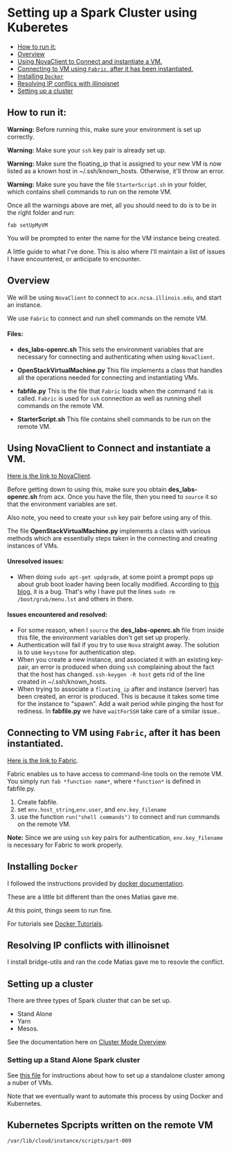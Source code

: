 # Setting up a Spark Cluster using Kuberetes

<!-- TOC depthFrom:2 depthTo:3 withLinks:1 updateOnSave:1 orderedList:0 -->

- [How to run it:](#how-to-run-it)
- [Overview](#overview)
- [Using NovaClient to Connect and instantiate a VM.](#using-novaclient-to-connect-and-instantiate-a-vm)
- [Connecting to VM using `Fabric`, after it has been instantiated.](#connecting-to-vm-using-fabric-after-it-has-been-instantiated)
- [Installing `Docker`](#installing-docker)
- [Resolving IP conflics with illinoisnet](#resolving-ip-conflics-with-illinoisnet)
- [Setting up a cluster](#setting-up-a-cluster)

<!-- /TOC -->

## How to run it:

__Warning:__ Before running this, make sure your environment is set up correctly.

__Warning:__ Make sure your `ssh` key pair is already set up.

__Warning:__ Make sure the floating_ip that is assigned to your new VM is now listed as a known host in ~/.ssh/known_hosts. Otherwise, it'll throw an error.

__Warning:__ Make sure you have the file `StarterScript.sh` in your folder, which contains shell commands to run on the remote VM.

Once all the warnings above are met, all you should need to do is to be in the right folder and run:

    fab setUpMyVM

You will be prompted to enter the name for the VM instance being created.

A little guide to what I've done. This is also where I'll maintain a list of issues I have encountered, or anticipate to encounter.

## Overview
We will be using `NovaClient` to connect to `acx.ncsa.illinois.edu`, and start an instance.

We use `Fabric` to connect and run shell commands on the remote VM.

#### Files:
+ __des_labs-openrc.sh__ This sets the environment variables that are necessary for connecting and authenticating when using `NovaClient`.

+ __OpenStackVirtualMachine.py__ This file implements a class that handles all the operations needed for connecting and instantiating VMs.

+ __fabfile.py__ This is the file that `Fabric` loads when the command `fab` is called. `Fabric` is used for `ssh` connection as well as running shell commands on the remote VM.

+ __StarterScript.sh__ This file contains shell commands to be run on the remote VM.

## Using NovaClient to Connect and instantiate a VM.

[Here is the link to NovaClient](https://pypi.python.org/pypi/python-novaclient).

Before getting down to using this, make sure you obtain __des_labs-openrc.sh__ from acx. Once you have the file, then you need to `source` it so that the environment variables are set.

Also note, you need to create your `ssh` key pair before using any of this.

The file __OpenStackVirtualMachine.py__ implements a class with various methods which are essentially steps taken in the connecting and creating instances of VMs.

#### Unresolved issues:
+ When doing `sudo apt-get updgrade`, at some point a prompt pops up about grub boot loader having been locally modified. According to <a href=http://serverfault.com/questions/662624/how-to-avoid-grub-errors-after-runing-apt-get-upgrade-ubunut target="_blank">this blog</a>, it is a bug. That's why I have put the lines `sudo rm /boot/grub/menu.lst` and others in there.
#### Issues encountered and resolved:

+ For some reason, when I `source` the __des_labs-openrc.sh__ file from inside this file, the environment variables don't get set up properly.
+ Authentication will fail if you try to use `Nova` straight away. The solution is to use `keystone` for authentication step.   
+ When you create a new instance, and associated it with an existing key-pair, an error is produced when doing `ssh` complaining about the fact that the host has changed. `ssh-keygen -R host` gets rid of the line created in ~/.ssh/known_hosts.
+ When trying to associate a `floating_ip` after and instance (server) has been created, an error is produced. This is because it takes some time for the instance to "spawn". Add a wait period while pinging the host for rediness. In __fabfile.py__  we have `waitForSSH` take care of a similar issue..

## Connecting to VM using `Fabric`, after it has been instantiated.

[Here is the link to Fabric](http://www.fabfile.org/).

Fabric enables us to have access to command-line tools on the remote VM. You simply run `fab *function name*`, where `*function*` is defined in fabfile.py.

1. Create fabfile.
2. set `env.host_string`,`env.user`, and `env.key_filename`
3. use the function `run("shell commands")` to connect and run commands on the remote VM.

__Note:__ Since we are using `ssh` key pairs for authentication, `env.key_filename` is necessary for Fabric to work properly.


## Installing `Docker`

I followed the instructions provided by <a href="https://docs.docker.com/engine/installation/linux/ubuntulinux/" target="_blank">docker documentation</a>.

These are a little bit different than the ones Matias gave me.

At this point, things seem to run fine.

For tutorials see <a href = 'https://docs.docker.com/engine/tutorials/' target='_blank'>Docker Tutorials</a>.

## Resolving IP conflicts with illinoisnet

I install bridge-utils and ran the code Matias gave me to resovle the conflict.

## Setting up a cluster

There are three types of Spark cluster that can be set up.

+ Stand Alone
+ Yarn
+ Mesos.

See the documentation here on <a href = 'https://docs.docker.com/engine/tutorials/' target='_blank'>Cluster Mode Overview</a>.

### Setting up a Stand Alone Spark cluster

See <a href='./ClusterSetup.md' target="_blank">this file</a> for instructions about how to set up a standalone cluster among a nuber of VMs.

Note that we eventually want to automate this process by using Docker and Kubernetes.


## Kubernetes Spcripts written on the remote VM
`/var/lib/cloud/instance/scripts/part-009`
